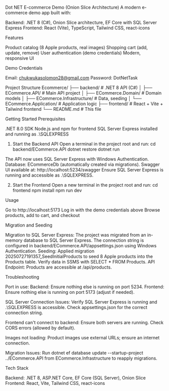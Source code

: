 Dot NET E-commerce Demo (Onion Slice Architecture)
A modern e-commerce demo app built with:

Backend: .NET 8 (C#), Onion Slice architecture, EF Core with SQL Server Express
Frontend: React (Vite), TypeScript, Tailwind CSS, react-icons

Features

Product catalog (8 Apple products, real images)
Shopping cart (add, update, remove)
User authentication (demo credentials)
Modern, responsive UI


Demo Credentials

Email: chukwukasolomon28@gmail.com
Password: DotNetTask


Project Structure
Ecommerce/
├── backend/                # .NET 8 API (C#)
│   ├── ECommerce.API/      # Main API project
│   ├── ECommerce.Domain/   # Domain models
│   ├── ECommerce.Infrastructure/ # Data, seeding
│   └── ECommerce.Application/    # Application logic
├── frontend/               # React + Vite + Tailwind frontend
└── README.md               # This file


Getting Started
Prerequisites

.NET 8.0 SDK
Node.js and npm for frontend
SQL Server Express installed and running as .\SQLEXPRESS

1. Start the Backend API
Open a terminal in the project root and run:
cd backend/ECommerce.API
dotnet restore
dotnet run


The API now uses SQL Server Express with Windows Authentication.
Database: ECommerceDb (automatically created via migrations).
Swagger UI available at: http://localhost:5234/swagger
Ensure SQL Server Express is running and accessible as .\SQLEXPRESS.

2. Start the Frontend
Open a new terminal in the project root and run:
cd frontend
npm install
npm run dev





Usage

Go to http://localhost:5173
Log in with the demo credentials above
Browse products, add to cart, and checkout


Migration and Seeding

Migration to SQL Server Express: The project was migrated from an in-memory database to SQL Server Express. The connection string is configured in backend/ECommerce.API/appsettings.json using Windows Authentication.
Seeding: Applied migration 20250727191357_SeedInitialProducts to seed 8 Apple products into the Products table. Verify data in SSMS with SELECT * FROM Products.
API Endpoint: Products are accessible at /api/products.

Troubleshooting

Port in use:
Backend: Ensure nothing else is running on port 5234.
Frontend: Ensure nothing else is running on port 5173 (adjust if needed).


SQL Server Connection Issues:
Verify SQL Server Express is running and .\SQLEXPRESS is accessible.
Check appsettings.json for the correct connection string.


Frontend can't connect to backend:
Ensure both servers are running.
Check CORS errors (allowed by default).


Images not loading:
Product images use external URLs; ensure an internet connection.


Migration Issues:
Run dotnet ef database update --startup-project ../ECommerce.API from ECommerce.Infrastructure to reapply migrations.




Tech Stack

Backend: .NET 8, ASP.NET Core, EF Core (SQL Server), Onion Slice
Frontend: React, Vite, Tailwind CSS, react-icons


